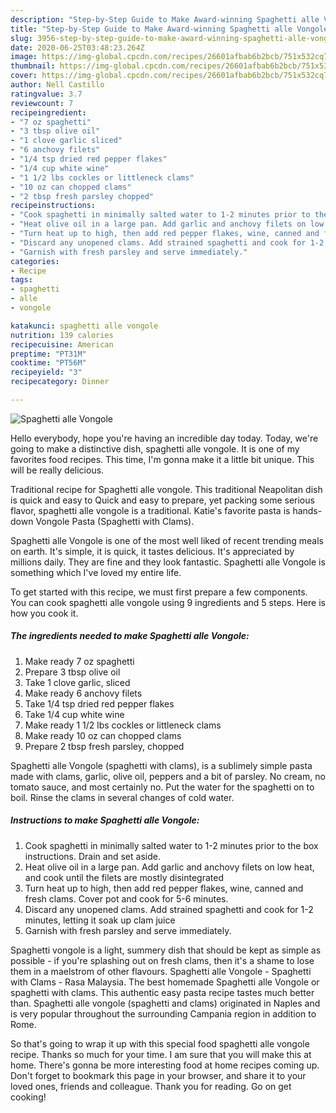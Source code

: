 ```yaml
---
description: "Step-by-Step Guide to Make Award-winning Spaghetti alle Vongole"
title: "Step-by-Step Guide to Make Award-winning Spaghetti alle Vongole"
slug: 3956-step-by-step-guide-to-make-award-winning-spaghetti-alle-vongole
date: 2020-06-25T03:48:23.264Z
image: https://img-global.cpcdn.com/recipes/26601afbab6b2bcb/751x532cq70/spaghetti-alle-vongole-recipe-main-photo.jpg
thumbnail: https://img-global.cpcdn.com/recipes/26601afbab6b2bcb/751x532cq70/spaghetti-alle-vongole-recipe-main-photo.jpg
cover: https://img-global.cpcdn.com/recipes/26601afbab6b2bcb/751x532cq70/spaghetti-alle-vongole-recipe-main-photo.jpg
author: Nell Castillo
ratingvalue: 3.7
reviewcount: 7
recipeingredient:
- "7 oz spaghetti"
- "3 tbsp olive oil"
- "1 clove garlic sliced"
- "6 anchovy filets"
- "1/4 tsp dried red pepper flakes"
- "1/4 cup white wine"
- "1 1/2 lbs cockles or littleneck clams"
- "10 oz can chopped clams"
- "2 tbsp fresh parsley chopped"
recipeinstructions:
- "Cook spaghetti in minimally salted water to 1-2 minutes prior to the box instructions. Drain and set aside."
- "Heat olive oil in a large pan. Add garlic and anchovy filets on low heat, and cook until the filets are mostly disintegrated"
- "Turn heat up to high, then add red pepper flakes, wine, canned and fresh clams. Cover pot and cook for 5-6 minutes."
- "Discard any unopened clams. Add strained spaghetti and cook for 1-2 minutes, letting it soak up clam juice"
- "Garnish with fresh parsley and serve immediately."
categories:
- Recipe
tags:
- spaghetti
- alle
- vongole

katakunci: spaghetti alle vongole 
nutrition: 139 calories
recipecuisine: American
preptime: "PT31M"
cooktime: "PT56M"
recipeyield: "3"
recipecategory: Dinner

---
```



![Spaghetti alle Vongole](https://img-global.cpcdn.com/recipes/26601afbab6b2bcb/751x532cq70/spaghetti-alle-vongole-recipe-main-photo.jpg)

Hello everybody, hope you're having an incredible day today. Today, we're going to make a distinctive dish, spaghetti alle vongole. It is one of my favorites food recipes. This time, I'm gonna make it a little bit unique. This will be really delicious.

Traditional recipe for Spaghetti alle vongole. This traditional Neapolitan dish is quick and easy to Quick and easy to prepare, yet packing some serious flavor, spaghetti alle vongole is a traditional. Katie&#39;s favorite pasta is hands-down Vongole Pasta (Spaghetti with Clams).

Spaghetti alle Vongole is one of the most well liked of recent trending meals on earth. It's simple, it is quick, it tastes delicious. It's appreciated by millions daily. They are fine and they look fantastic. Spaghetti alle Vongole is something which I've loved my entire life.


To get started with this recipe, we must first prepare a few components. You can cook spaghetti alle vongole using 9 ingredients and 5 steps. Here is how you cook it.

<!--inarticleads1-->

##### The ingredients needed to make Spaghetti alle Vongole:

1. Make ready 7 oz spaghetti
1. Prepare 3 tbsp olive oil
1. Take 1 clove garlic, sliced
1. Make ready 6 anchovy filets
1. Take 1/4 tsp dried red pepper flakes
1. Take 1/4 cup white wine
1. Make ready 1 1/2 lbs cockles or littleneck clams
1. Make ready 10 oz can chopped clams
1. Prepare 2 tbsp fresh parsley, chopped


Spaghetti alle Vongole (spaghetti with clams), is a sublimely simple pasta made with clams, garlic, olive oil, peppers and a bit of parsley. No cream, no tomato sauce, and most certainly no. Put the water for the spaghetti on to boil. Rinse the clams in several changes of cold water. 

<!--inarticleads2-->

##### Instructions to make Spaghetti alle Vongole:

1. Cook spaghetti in minimally salted water to 1-2 minutes prior to the box instructions. Drain and set aside.
1. Heat olive oil in a large pan. Add garlic and anchovy filets on low heat, and cook until the filets are mostly disintegrated
1. Turn heat up to high, then add red pepper flakes, wine, canned and fresh clams. Cover pot and cook for 5-6 minutes.
1. Discard any unopened clams. Add strained spaghetti and cook for 1-2 minutes, letting it soak up clam juice
1. Garnish with fresh parsley and serve immediately.


Spaghetti vongole is a light, summery dish that should be kept as simple as possible - if you&#39;re splashing out on fresh clams, then it&#39;s a shame to lose them in a maelstrom of other flavours. Spaghetti alle Vongole - Spaghetti with Clams - Rasa Malaysia. The best homemade Spaghetti alle Vongole or spaghetti with clams. This authentic easy pasta recipe tastes much better than. Spaghetti alle vongole (spaghetti and clams) originated in Naples and is very popular throughout the surrounding Campania region in addition to Rome. 

So that's going to wrap it up with this special food spaghetti alle vongole recipe. Thanks so much for your time. I am sure that you will make this at home. There's gonna be more interesting food at home recipes coming up. Don't forget to bookmark this page in your browser, and share it to your loved ones, friends and colleague. Thank you for reading. Go on get cooking!
